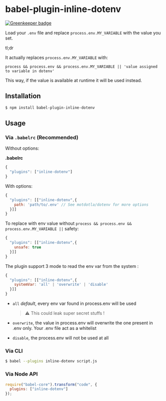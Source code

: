 # babel-plugin-inline-dotenv

[![Greenkeeper badge](https://badges.greenkeeper.io/brysgo/babel-plugin-inline-dotenv.svg)](https://greenkeeper.io/)

Load your `.env` file and replace `process.env.MY_VARIABLE` with the value you set.

tl;dr

It actually replaces `process.env.MY_VARIABLE` with:

    process && process.env && process.env.MY_VARIABLE || 'value assigned to variable in dotenv'

This way, if the value is available at runtime it will be used instead.

## Installation

```sh
$ npm install babel-plugin-inline-dotenv
```

## Usage

### Via `.babelrc` (Recommended)

Without options:

**.babelrc**

```js
{
  "plugins": ["inline-dotenv"]
}
```

With options:

```js
{
  "plugins": [["inline-dotenv",{
    path: 'path/to/.env' // See motdotla/dotenv for more options
  }]]
}
```

To replace with env value without `process && process.env && process.env.MY_VARIABLE ||` safety:

```js
{
  "plugins": [["inline-dotenv",{
    unsafe: true
  }]]
}
```

The plugin support 3 mode to read the env var from the system :

```js
{
  "plugins": [["inline-dotenv",{
    systemVar: 'all' | 'overwrite' | 'disable'
  }]]
}
```

- `all` _default_, every env var found in process.env will be used

  > ⚠️ This could leak super secret stuffs !

- `overwrite`, the value in process.env will overwrite the one present in .env only. Your .env file act as a whitelist

- `disable`, the process.env will not be used at all

### Via CLI

```sh
$ babel --plugins inline-dotenv script.js
```

### Via Node API

```javascript
require("babel-core").transform("code", {
  plugins: ["inline-dotenv"]
});
```
